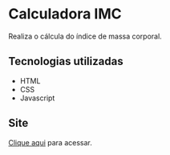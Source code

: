 # Calculadora IMC
Realiza o cálcula do índice de massa corporal.

## Tecnologias utilizadas
- HTML
- CSS
- Javascript

## Site
<a href="https://calculadora-imc1.netlify.app/">Clique aqui</a> para acessar.
